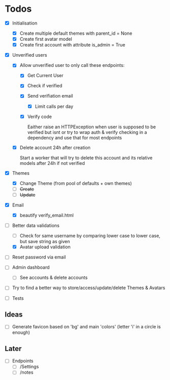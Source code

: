 # Todos

- [x] Initialisation
  - [x] Create multiple default themes with parent_id = None
  - [x] Create first avatar model
  - [x] Create first account with attribute is_admin = True

- [x] Unverified users
  - [x] Allow unverified user to only call these endpoints:
    - [x] Get Current User
    - [x] Check if verified
    - [x] Send verifiation email
      - [x] Limit calls per day
    - [x] Verify code

      Eaither raise an HTTPException when user is supposed to be verified but isnt
      or try to wrap auth & verify checking in a dependency and use that for most endpoints
  
  - [x] Delete account 24h after creation

      Start a worker that will try to delete this account and its relative models after 24h if not verified

- [x] Themes
  - [x] Change Theme (from pool of defaults + own themes)
  - [ ] ~~Create~~
  - [ ] ~~Update~~

- [x] Email
  - [x] beautify verify_email.html

- [ ] Better data validations
  - [ ] Check for same username by comparing lower case to lower case, but save string as given
  - [x] Avatar upload validation

- [ ] Reset password via email

- [ ] Admin dashboard
  - [ ] See accounts & delete accounts

- [ ] Try to find a better way to store/access/update/delete Themes & Avatars

- [ ] Tests

## Ideas

- [ ] Generate favicon based on 'bg' and main 'colors' (letter 'i' in a circle is enough)

## Later

- [ ] Endpoints
  - [ ] /Settings
  - [ ] /notes
